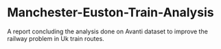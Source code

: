 # Manchester-Euston-Train-Analysis
A report concluding the analysis done on Avanti dataset to improve the railway problem in Uk train routes.
